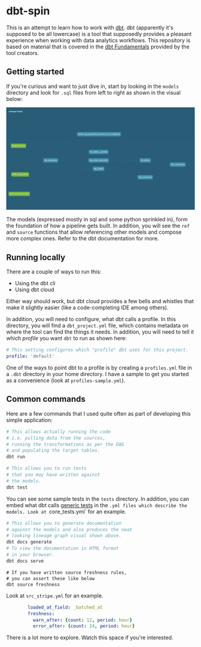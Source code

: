 # dbt-spin

This is an attempt to learn how to work with [dbt](https://www.getdbt.com/). dbt (apparently it's supposed to be all lowercase) is a tool that supposedly provides a pleasant experience when working with data analytics workflows. This repository is based on material that is covered in the [dbt Fundamentals](https://courses.getdbt.com/courses/fundamentals) provided by the tool creators.


## Getting started

If you're curious and want to just dive in, start by looking in the `models` directory and look for `.sql` files from left to right as shown in the visual below:

![Lineage Graph](./images/lineage-graph.png)

The models (expressed mostly in sql and some python sprinkled in), form the foundation of how a pipeline gets built. In addition, you will see the `ref` and `source` functions that allow referencing other models and compose more complex ones. Refer to the dbt documentation for more.

## Running locally
There are a couple of ways to run this:

* Using the dbt cli
* Using dbt cloud

Either way should work, but dbt cloud provides a few bells and whistles that make it slightly easier (like a code-completing IDE among others).

In addition, you will need to configure, what dbt calls a profile. In this directory, you will find a `dbt_project.yml` file, which contains metadata on where the tool can find the things it needs. In addition, you will need to tell it which _profile_ you want `dbt` to run as shown here:
```yml
# This setting configures which "profile" dbt uses for this project.
profile: 'default'
```
One of the ways to point dbt to a profile is by creating a `profiles.yml` file in a `.dbt` directory in your home directory. I have a sample to get you started as a convenience (look at `profiles-sample.yml`).

## Common commands
Here are a few commands that I used quite often as part of developing this simple application:

```bash
# This allows actually running the code
# i.e. pulling data from the sources,
# running the transformations as per the DAG
# and populating the target tables. 
dbt run
```

```bash
# This allows you to run tests
# that you may have written against
# the models.
dbt test
```
You can see some sample tests in the `tests` directory. In addition, you can embed what dbt calls [generic tests](https://docs.getdbt.com/docs/building-a-dbt-project/tests#generic-tests) in the `.yml files which describe the models. Look at `core_tests.yml` for an example.

```bash
# This allows you to generate documentation
# against the models and also produces the neat
# looking lineage graph visual shown above.
dbt docs generate
# To view the documentation in HTML format
# in your browser.
dbt docs serve
```
```
# If you have written source freshness rules,
# you can assert these like below
dbt source freshness
```
Look at `src_stripe.yml` for an example.
```yml
        loaded_at_field: _batched_at
        freshness:
          warn_after: {count: 12, period: hour}
          error_after: {count: 24, period: hour}
```

There is a lot more to explore. Watch this space if you're interested.